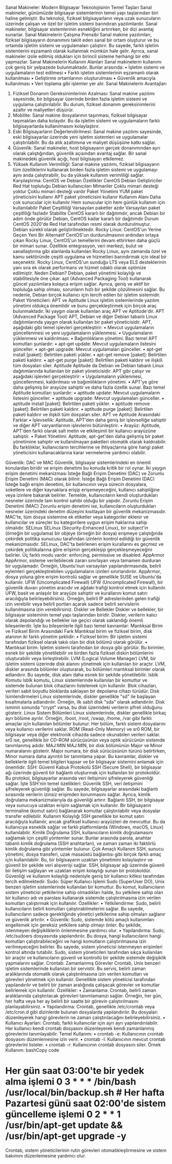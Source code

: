 Sanal Makineler: Modern Bilgisayar Teknolojisinin Temel Taşları
Sanal makineler, günümüzde bilgisayar sistemlerinin temel yapı taşlarından biri haline gelmiştir. Bu teknoloji, fiziksel bilgisayarların veya uzak sunucuların üzerinde çalışan ve özel bir işletim sistemi barındıran yazılımlardır. Sanal makineler, bilgisayar sistemlerinin esnekliğini artırırken, bir dizi avantaj sunarlar.
Sanal Makinelerin Çalışma Prensibi
Sanal makine yazılımları, fiziksel bilgisayarın donanımını taklit eden sanal bir ortam oluşturur ve bu ortamda işletim sistemi ve uygulamaları çalıştırır. Bu sayede, farklı işletim sistemlerini eşzamanlı olarak kullanmak mümkün hale gelir. Ayrıca, sanal makineler izole edilmiş oldukları için birincil sisteme herhangi bir etki yapmazlar.
Sanal Makinelerin Kullanım Alanları
Sanal makinelerin kullanımı çok geniş bir yelpazede bulunmaktadır. Bunlar arasında:
•	İşletim sistemi ve uygulamaların test edilmesi
•	Farklı işletim sistemlerinin eşzamanlı olarak kullanılması
•	Geliştirme ortamlarının oluşturulması
•	Güvenlik amacıyla kullanılması
•	Veri toplama gibi işlemler yer alır.
Sanal Makinelerin Avantajları
1.	Fiziksel Donanım Gereksinimlerinin Azalması: Sanal makine yazılımı sayesinde, bir bilgisayar üzerinde birden fazla işletim sistemi ve uygulama çalıştırılabilir. Bu durum, fiziksel donanım gereksinimlerini azaltır ve maliyetleri düşürür.
2.	Mobilite: Sanal makine dosyalarının taşınması, fiziksel bilgisayar taşımaktan daha kolaydır. Bu da işletim sistemi ve uygulamaların farklı bilgisayarlarda kullanılmasını kolaylaştırır.
3.	Eski Bilgisayarların Değerlendirilmesi: Sanal makine yazılımı sayesinde, eski bilgisayarlar üzerinde yeni işletim sistemleri ve uygulamalar çalıştırılabilir. Bu da atık azaltımına ve maliyet düşüşüne katkı sağlar.
4.	Güvenlik: Sanal makineler, host bilgisayarın gerçek donanımından ayrı olarak çalıştığından, güvenlik açısından avantaj sağlar. Bir sanal makinedeki güvenlik açığı, host bilgisayarı etkilemez.
5.	Yüksek Kullanım Verimliliği: Sanal makine yazılımı, fiziksel bilgisayarın tüm özelliklerini kullanarak birden fazla işletim sistemi ve uygulamayı aynı anda çalıştırabilir, bu da yüksek kullanım verimliliği sağlar.
Karşılaştırma: CentOS ve Debian
Özellikler	CentOS	Debian
Geliştiriciler	Red Hat topluluğu	Debian kullanıcıları
Mimariler	Çoklu mimari desteği yoktur	Çoklu mimari desteği vardır
Paket Yönetimi	YUM paket yöneticisini kullanır	APT paket yöneticisini kullanır
Kullanım Alanı	Daha çok sunucular için kullanılır	Hem sunucular için hem günlük kullanım için kullanılabilir
Paket Çeşitliliği	Varsayılan paketler azdır	Varsayılan paket çeşitliliği fazladır
Stabilite	CentOS kararlı bir dağıtımdır, ancak Debian bir adım önde görülür	Debian, CentOS kadar kararlı bir dağıtımdır
Durum	CentOS 2020'de Red Hat tarafından resmi olarak durdurulmuştur.	Debian sürekli olarak geliştirilmektedir.
Rocky Linux: CentOS'un Yerine Geçen Yeni Bir Alternatif
CentOS'un durdurulmasının ardından ortaya çıkan Rocky Linux, CentOS'un temellerini devam ettirirken daha güçlü bir mimari sunar. Özellikle entegrasyon, veri merkezi, bulut ve sanallaştırma gibi alanlarda kullanılan Rocky Linux, aynı zamanda özel ve kamu sektöründe çeşitli uygulama ve hizmetleri barındırmak için ideal bir seçenektir. Rocky Linux, CentOS'un sunduğu LTS veya ELS desteklerinin yanı sıra ek olarak performans ve hizmet odaklı olarak optimize edilmiştir.
Neden Debian?
Debian, paket yönetimi kolaylığı ve stabilitesiyle öne çıkar. apt (Advanced Packaging Tool) kullanarak güncel yazılımlara kolayca erişim sağlar. Ayrıca, geniş ve aktif bir topluluğa sahip olması, sorunların hızlı bir şekilde çözülmesini sağlar. Bu nedenle, Debian birçok kullanıcı için tercih edilen bir işletim sistemidir.
Paket Yöneticileri: APT ve Aptitude
Linux işletim sistemlerinde yazılım yönetimi oldukça önemlidir ve bunu gerçekleştirmek için birçok araç bulunmaktadır. İki yaygın olarak kullanılan araç APT ve Aptitude'dir.
APT (Advanced Package Tool)
APT, Debian ve diğer Debian tabanlı Linux dağıtımlarında yaygın olarak kullanılan bir paket yöneticisidir. APT, aşağıdaki gibi temel işlevleri gerçekleştirir:
•	Mevcut uygulamaların güncellenmesi ve yeni uygulamaların yüklenmesi.
•	Uygulamaların yüklenmesi ve kaldırılması.
•	Bağımlılıkların yönetimi.
Bazı temel APT komutları şunlardır:
•	apt-get update: Mevcut uygulamaların listesini günceller.
•	apt-get upgrade: Mevcut uygulamaları günceller.
•	apt-get install [paket]: Belirtilen paketi yükler.
•	apt-get remove [paket]: Belirtilen paketi kaldırır.
•	apt-get purge [paket]: Belirtilen paketi kaldırır ve ilişkili tüm dosyaları siler.
Aptitude
Aptitude da Debian ve Debian tabanlı Linux dağıtımlarında kullanılan bir paket yöneticisidir. APT gibi çalışır ve aşağıdaki işlevleri gerçekleştirir:
•	Uygulamaların yüklenmesi, güncellenmesi, kaldırılması ve bağımlılıkların yönetimi.
•	APT'ye göre daha gelişmiş bir arayüze sahiptir ve daha fazla özellik sunar.
Bazı temel Aptitude komutları şunlardır:
•	aptitude update: Mevcut uygulamaların listesini günceller.
•	aptitude upgrade: Mevcut uygulamaları günceller.
•	aptitude install [paket]: Belirtilen paketi yükler.
•	aptitude remove [paket]: Belirtilen paketi kaldırır.
•	aptitude purge [paket]: Belirtilen paketi kaldırır ve ilişkili tüm dosyaları siler.
APT ve Aptitude Arasındaki Farklar
•	İşlevsellik: Aptitude, APT'den daha geniş bir işlevselliğe sahiptir ve diğer APT varyantlarının işlevlerini bütünleştirir.
•	Arayüz: Aptitude, APT'den farklı olarak salt metin ve etkileşimli bir kullanıcı arayüzüne sahiptir.
•	Paket Yönetimi: Aptitude, apt-get'den daha gelişmiş bir paket yönetimine sahiptir ve kullanılmayan paketleri otomatik olarak kaldırabilir.
Bu farklılıklar, kullanıcıların tercihlerine ve ihtiyaçlarına göre hangi paket yöneticisini kullanacaklarına karar vermelerine yardımcı olabilir.

Güvenlik: DAC ve MAC
Güvenlik, bilgisayar sistemlerindeki en önemli konulardan biridir ve erişim denetimi bu konuda kritik bir rol oynar. İki yaygın erişim denetimi mekanizması İsteğe Bağlı Erişim Denetimi (DAC) ve Zorunlu Erişim Denetimi (MAC) olarak bilinir.
İsteğe Bağlı Erişim Denetimi (DAC)
İsteğe bağlı erişim denetimi, bir kullanıcının veya sürecin dosyalara, soketlere ve diğer kaynaklara erişip erişemeyeceğini, kullanıcı sahipliğine veya izinlere bakarak belirler. Temelde, kullanıcıların kendi oluşturdukları nesneler üzerinde tam kontrol sahibi olduğu bir yapıdır.
Zorunlu Erişim Denetimi (MAC)
Zorunlu erişim denetimi ise, kullanıcıların oluşturdukları nesneler üzerindeki denetim düzeyini kısıtlayan bir güvenlik mekanizmasıdır. MAC'te, tüm dosya sistemine ek etiketler veya kategoriler eklenir ve kullanıcılar ve süreçler bu kategorilere uygun erişim haklarına sahip olmalıdır.
SELinux
SELinux (Security-Enhanced Linux), bir subject'in (örneğin bir uygulama) bir objeye (örneğin bir dosya) erişmeye çalıştığında çekirdek politika sunucusu tarafından izinlerin kontrol edildiği bir güvenlik mekanizmasıdır. SELinux, DAC'ta belirlenen erişim kurallarını es geçmez ve çekirdek politikalarına göre erişimin gerçekleşip gerçekleşmeyeceğini belirler. Üç farklı modu vardır: enforcing, permissive ve disabled.
AppArmor
AppArmor, sisteme verilebilecek zararı sınırlayan veya tamamen durduran bir uygulamadır. Örneğin, Ubuntu'nun varsayılan yapılandırmasında, belirli eylemleri gerçekleştirebilen uygulamaların izinleri sınırlandırılır. AppArmor, dosya yoluna göre erişim kontrolü sağlar ve genellikle SUSE ve Ubuntu'da kullanılır.
UFW (Uncomplicated Firewall)
UFW (Uncomplicated Firewall), bir güvenlik duvarı yönetim aracıdır ve ağdaki trafiği kontrol etmek için kullanılır. UFW, basit ve anlaşılır bir arayüze sahiptir ve kurallarını komut satırı aracılığıyla belirleyebilirsiniz. Örneğin, belirli IP adreslerinden gelen trafiği izin verebilir veya belirli portları açarak sadece belirli servislerin kullanılmasına izin verebilirsiniz.
Diskler ve Bellekler
Diskler ve bellekler, bir bilgisayar sisteminin temel yapı taşlarından biridir. Diskler, verilerin kalıcı olarak depolandığı ve bellekler ise geçici olarak saklandığı önemli bileşenlerdir. İşte bu bileşenlerle ilgili bazı temel kavramlar:
Mantıksal Birim ve Fiziksel Birim Arasındaki Fark
Mantıksal birim ve fiziksel birim, disk alanının iki farklı yönetim şeklidir:
•	Fiziksel birim: Bir işletim sistemi tarafından fiziksel olarak takılı olan bir disk bölümü olarak görülür.
•	Mantıksal birim: İşletim sistemi tarafından bir dosya gibi görülür. Bu birimler, esnek bir şekilde yönetilebilir ve birden fazla fiziksel diskin bölümlerini oluşturabilir veya birleştirebilir.
LVM (Logical Volume Manager)
LVM, bir işletim sistemi üzerinde disk alanını yönetmek için kullanılan bir araçtır. LVM, diskler arasında bölümler oluşturarak, bu bölümleri mantıksal birimler olarak adlandırır. Bu sayede, disk alanı daha esnek bir şekilde yönetilebilir.
lsblk Komutu
lsblk komutu, Linux sistemlerinde kullanılan bir komuttur ve sistemde bulunan blok cihazlarını listelemek için kullanılır. Blok cihazları, verileri sabit boyutlu bloklarda saklayan bir depolama cihazı türüdür.
Disk İsimlendirmeleri
Linux sistemlerinde, diskler genellikle "sd" ile başlayan kısaltmalarla adlandırılır. Örneğin, ilk sabit disk "sda" olarak adlandırılır. Disk isminin sonunda "crypt" varsa, bu disk üzerindeki verilerin şifreli olduğunu gösterir.
Linux Sistem Bölümleri
Linux sistemlerinde, diskler genellikle birkaç ayrı bölüme ayrılır. Örneğin, /boot, /root, /swap, /home, /var gibi farklı amaçlar için kullanılan bölümler bulunur. Her bölüm, farklı sistem dosyalarını veya kullanıcı verilerini saklar.
ROM (Read-Only Memory) ve sr0
ROM, bir bilgisayar veya diğer elektronik cihazda sadece okunabilen verileri saklar. sr0 ise, genellikle bir CD-ROM sürücüsünün veya optik sürücünün sistemde tanımlanmış adıdır.
MAJ:MIN
MAJ:MIN, bir disk bölümünün Major ve Minor numaralarını gösterir. Major numara, bir disk sürücüsünün türünü belirtirken, Minor numara daha ayrıntılı bir tanımlama yapar.
Bu kavramlar, diskler ve belleklerle ilgili temel bilgileri kapsar ve bir bilgisayar sistemini anlamak için önemlidir.
SSH: Güvenli Kabuk Protokolü
SSH (Secure Shell), bir bilgisayar ağı üzerinde güvenli bir bağlantı oluşturmak için kullanılan bir protokoldür. Bu protokol, bilgisayarlar arasında veri iletişimini şifreleyerek güvenliği sağlar. İşte SSH'nin temel özellikleri:
Güvenlik
SSH, veri iletişimini şifreleyerek güvenliği sağlar. Bu sayede, bilgisayarlar arasındaki bağlantı sırasında verilerin izinsiz erişimden korunmasını sağlar. Ayrıca, kimlik doğrulama mekanizmalarıyla da güvenliği artırır.
Bağlantı
SSH, bir bilgisayar veya sunucuya uzaktan erişim sağlamak için kullanılır. Bir bilgisayarın terminaline (komut satırı) bağlanarak komutlar çalıştırılabilir veya dosyalar transfer edilebilir.
Kullanım Kolaylığı
SSH genellikle bir komut satırı aracılığıyla kullanılır, ancak grafiksel kullanıcı arayüzleri de mevcuttur. Bu da kullanıcıya esneklik sağlar ve farklı platformlarda (Windows, macOS, Linux) kullanılabilir.
Kimlik Doğrulama
SSH, kullanıcıların kimlik doğrulamasını sağlamak için çeşitli yöntemler sunar. Bunlar arasında parola, anahtar tabanlı kimlik doğrulama (SSH anahtarları), ve zaman zaman iki faktörlü kimlik doğrulama gibi yöntemler bulunur.
Çok Amaçlı Kullanım
SSH, sunucu yönetimi, dosya transferi, uzak masaüstü bağlantısı gibi birçok farklı amaç için kullanılabilir. Bu, bir bilgisayarın uzaktan yönetimini kolaylaştırır ve güvenli bir şekilde veri alışverişi sağlar.
SSH, bilgisayar ağı üzerinde güvenli bir iletişim sağlayan ve uzaktan erişim kolaylığı sunan bir protokoldür. Güvenliği ve kullanım kolaylığı nedeniyle geniş bir kullanıcı kitlesi tarafından tercih edilmektedir.
Sudo: Süper Kullanıcı İşlemi
Sudo (SuperUser DO), Unix benzeri işletim sistemlerinde kullanılan bir komuttur. Bu komut, kullanıcıların sistem yöneticisi yetkilerine sahip olmadıkları halde, bu yetkilere sahip olan bir kullanıcı adı ve parolası kullanarak sistemde çalıştırılmasına izin verilen komutları çalıştırmak için kullanılır.
Özellikler:
•	Yetkilendirme: Sudo, belirli kullanıcıların belirli komutları çalıştırabilmelerini sağlar. Bu sayede, kullanıcıların sadece gerektiğinde yönetici yetkilerine sahip olmaları sağlanır ve güvenlik artırılır.
•	Güvenlik: Sudo, sistemde kötü amaçlı kullanımları engellemek için gereksiz yetkilere sahip olmayı önler. Bu şekilde, istenmeyen değişikliklerin önlenmesine yardımcı olur.
•	Yapılandırma: Sudo, /etc/sudoers dosyasında yapılandırılır. Bu dosya, hangi kullanıcıların hangi komutları çalıştırabileceğini ve hangi komutların çalıştırılmasına izin verilmeyeceğini belirler. Bu sayede, sistem yöneticisi istenmeyen erişimleri kontrol altında tutabilir.
Sudo, sistem yöneticileri tarafından sıkça kullanılan bir araçtır ve kullanıcıların güvenli ve kontrollü bir şekilde sistemde değişiklik yapmalarını sağlar.
Crontab: Zamanlanmış Görevler
Crontab, Unix benzeri işletim sistemlerinde kullanılan bir servistir. Bu servis, belirli zaman aralıklarında otomatik olarak çalıştırılmasına izin verilen komutları ve görevleri yönetmek için kullanılır. Genellikle sistem yöneticisi tarafından yapılandırılır ve belirli bir zaman aralığında çalışacak görevler ve komutlar belirlemek için kullanılır.
Özellikler:
•	Zamanlama: Crontab, belirli zaman aralıklarında çalıştırılacak görevleri tanımlamanızı sağlar. Örneğin, her gün, her hafta veya her ay belirli bir saatte bir görevin çalıştırılmasını planlayabilirsiniz.
•	Yapılandırma: Crontab, genellikle /etc/crontab veya /etc/cron.d gibi dizinlerde bulunan dosyalarda yapılandırılır. Bu dosyaları düzenleyerek hangi görevlerin ne zaman çalıştırılacağını belirleyebilirsiniz.
•	Kullanıcı Ayarları: Crontab, farklı kullanıcılar için ayrı ayrı yapılandırılabilir. Her kullanıcı kendi crontab dosyasını düzenleyerek kendi zamanlanmış görevlerini tanımlayabilir.
Temel Kullanım:
•	crontab -e: Kullanıcının crontab dosyasını düzenlemesine izin verir.
•	crontab -l: Kullanıcının mevcut crontab görevlerini listeler.
•	crontab -r: Kullanıcının crontab dosyasını siler.
Örnek Kullanım:
bashCopy code
# Her gün saat 03:00'te bir yedek alma işlemi 0 3 * * * /bin/bash /usr/local/bin/backup.sh # Her hafta Pazartesi günü saat 02:00'de sistem güncelleme işlemi 0 2 * * 1 /usr/bin/apt-get update && /usr/bin/apt-get upgrade -y 
Crontab, sistem yöneticilerinin rutin görevleri otomatikleştirmesine ve sistem bakımını düzenlemesine yardımcı olur.


